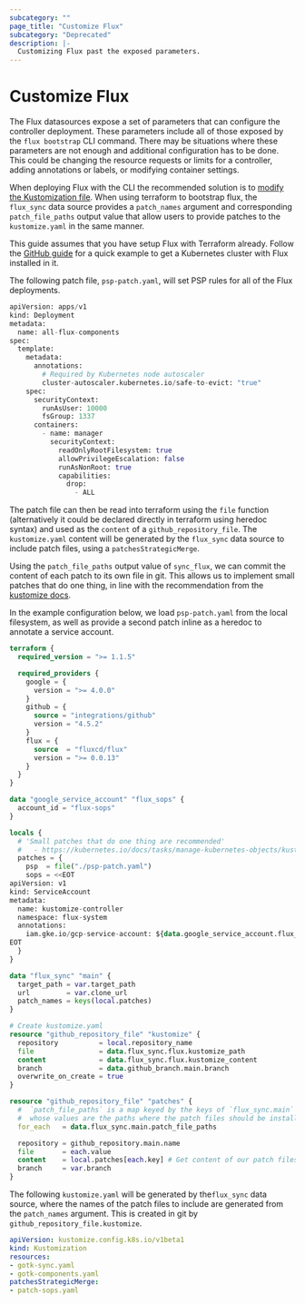 ```yaml
---
subcategory: ""
page_title: "Customize Flux"
subcategory: "Deprecated"
description: |-
  Customizing Flux past the exposed parameters.
---
```


# Customize Flux

The Flux datasources expose a set of parameters that can configure the controller deployment. These parameters include all of those
exposed by the `flux bootstrap` CLI command. There may be situations where these parameters are not enough and additional configuration
has to be done. This could be changing the resource requests or limits for a controller, adding annotations or labels, or modifying container settings.

When deploying Flux with the CLI the recommended solution is to [modify the Kustomization file](https://fluxcd.io/flux/installation/#customize-flux-manifests).
When using terraform to bootstrap flux, the `flux_sync` data source provides a `patch_names` argument and corresponding `patch_file_paths` output value that allow users to provide patches to the `kustomize.yaml` in the same manner.

This guide assumes that you have setup Flux with Terraform already. Follow the [GitHub guide](./github) for a quick example to get a Kubernetes cluster with Flux installed in it.

The following patch file, `psp-patch.yaml`,  will set PSP rules for all of the Flux deployments.

```terraform
apiVersion: apps/v1
kind: Deployment
metadata:
  name: all-flux-components
spec:
  template:
    metadata:
      annotations:
        # Required by Kubernetes node autoscaler
        cluster-autoscaler.kubernetes.io/safe-to-evict: "true"
    spec:
      securityContext:
        runAsUser: 10000
        fsGroup: 1337
      containers:
        - name: manager
          securityContext:
            readOnlyRootFilesystem: true
            allowPrivilegeEscalation: false
            runAsNonRoot: true
            capabilities:
              drop:
                - ALL
```

The patch file can then be read into terraform using the `file` function (alternatively it could be declared directly in terraform using heredoc syntax)
and used as the `content` of a `github_repository_file`. The `kustomize.yaml` content will be generated by the `flux_sync` data source to include patch
files, using a `patchesStrategicMerge`.

Using the `patch_file_paths` output value of `sync_flux`, we can commit the content of each patch to its own file in git. This allows us to implement
small patches that do one thing, in line with the recommendation from the [kustomize docs](https://kubernetes.io/docs/tasks/manage-kubernetes-objects/kustomization/#customizing).


In the example configuration below, we load `psp-patch.yaml` from the local filesystem, as well as provide a second patch inline as a heredoc to annotate a service account.

```terraform
terraform {
  required_version = ">= 1.1.5"

  required_providers {
    google = {
      version = ">= 4.0.0"
    }
    github = {
      source = "integrations/github"
      version = "4.5.2"
    }
    flux = {
      source  = "fluxcd/flux"
      version = ">= 0.0.13"
    }
  }
}

data "google_service_account" "flux_sops" {
  account_id = "flux-sops"
}

locals {
  # 'Small patches that do one thing are recommended'
  #   - https://kubernetes.io/docs/tasks/manage-kubernetes-objects/kustomization/#customizing
  patches = {
    psp  = file("./psp-patch.yaml")
    sops = <<EOT
apiVersion: v1
kind: ServiceAccount
metadata:
  name: kustomize-controller
  namespace: flux-system
  annotations:
    iam.gke.io/gcp-service-account: ${data.google_service_account.flux_sops.email}
EOT
  }
}

data "flux_sync" "main" {
  target_path = var.target_path
  url         = var.clone_url
  patch_names = keys(local.patches)
}

# Create kustomize.yaml
resource "github_repository_file" "kustomize" {
  repository          = local.repository_name
  file                = data.flux_sync.flux.kustomize_path
  content             = data.flux_sync.flux.kustomize_content
  branch              = data.github_branch.main.branch
  overwrite_on_create = true
}

resource "github_repository_file" "patches" {
  #  `patch_file_paths` is a map keyed by the keys of `flux_sync.main`
  #  whose values are the paths where the patch files should be installed.
  for_each   = data.flux_sync.main.patch_file_paths

  repository = github_repository.main.name
  file       = each.value
  content    = local.patches[each.key] # Get content of our patch files
  branch     = var.branch
}
```

The following `kustomize.yaml` will be generated by the`flux_sync` data source, where the names of the patch files
to include are generated from the `patch_names` argument. This is created in git by `github_repository_file.kustomize`.

```yaml
apiVersion: kustomize.config.k8s.io/v1beta1
kind: Kustomization
resources:
- gotk-sync.yaml
- gotk-components.yaml
patchesStrategicMerge:
- patch-sops.yaml
```
